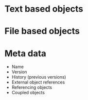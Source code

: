 # Text based objects


# File based objects


# Meta data
* Name
* Version
* History (previous versions)
* External object references
* Referencing objects
* Coupled objects
